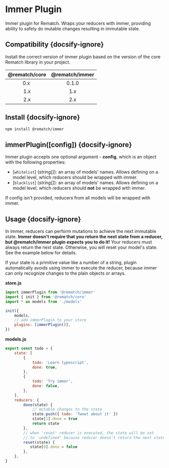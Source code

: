 # Immer Plugin

Immer plugin for Rematch. Wraps your reducers with immer, providing ability to safely do mutable changes resulting in immutable state.

## Compatibility {docsify-ignore}

Install the correct version of immer plugin based on the version of the core Rematch library in your project.

|         @rematch/core  | @rematch/immer  |
| :--------------------: | :----: |
| 0.x ‎                   |   0.1.0  |
| 1.x                    |    1.x   |
| 2.x                    |    2.x   |

## Install {docsify-ignore}

```bash
npm install @rematch/immer
```

## immerPlugin([config]) {docsify-ignore}

Immer plugin accepts one optional argument - **config**, which is an object with the following properties:

- [`whitelist`] (*string[]*): an array of models' names. Allows defining on a model level, which reducers should be wrapped with immer.
- [`blacklist`] (*string[]*): an array of models' names. Allows defining on a model level, which reducers should **not** be wrapped with immer.

If config isn't provided, reducers from all models will be wrapped with immer.

## Usage {docsify-ignore}

In Immer, reducers can perform mutations to achieve the next immutable state. **Immer doesn't require that you return the next state from a reducer, but @rematch/immer plugin expects you to do it!** Your reducers must always return the next state. Otherwise, you will reset your model's state. See the example below for details.

If your state is a primitive value like a number of a string, plugin automatically avoids using immer to execute the reducer, because immer can only recognize changes to the plain objects or arrays.

**store.js**

```javascript
import immerPlugin from '@rematch/immer'
import { init } from '@rematch/core'
import * as models from './models'

init({
    models,
    // add immerPlugin to your store
	plugins: [immerPlugin()],
})
```

**models.js**

```javascript
export const todo = {
	state: [
		{
			todo: 'Learn typescript',
			done: true,
		},
		{
			todo: 'Try immer',
			done: false,
		},
	],
	reducers: {
		done(state) {
            // mutable changes to the state
			state.push({ todo: 'Tweet about it' })
			state[1].done = true
			return state
		},
        // when 'reset' reducer is executed, the state will be set
        // to 'undefined' because reducer doesn't return the next state
        reset(state) {
           state[0].done = false
        },
	},
}
```
